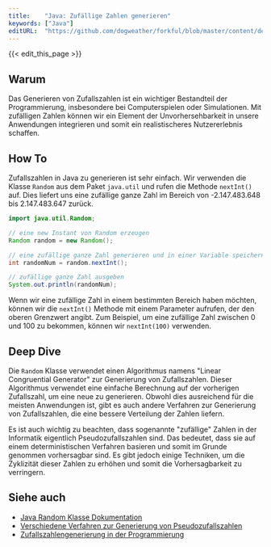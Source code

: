 ```yaml
---
title:    "Java: Zufällige Zahlen generieren"
keywords: ["Java"]
editURL:  "https://github.com/dogweather/forkful/blob/master/content/de/java/generating-random-numbers.md"
---
```


{{< edit_this_page >}}

## Warum

Das Generieren von Zufallszahlen ist ein wichtiger Bestandteil der Programmierung, insbesondere bei Computerspielen oder Simulationen. Mit zufälligen Zahlen können wir ein Element der Unvorhersehbarkeit in unsere Anwendungen integrieren und somit ein realistischeres Nutzererlebnis schaffen.

## How To

Zufallszahlen in Java zu generieren ist sehr einfach. Wir verwenden die Klasse `Random` aus dem Paket `java.util` und rufen die Methode `nextInt()` auf. Dies liefert uns eine zufällige ganze Zahl im Bereich von -2.147.483.648 bis 2.147.483.647 zurück.

``` Java 
import java.util.Random;

// eine new Instant von Random erzeugen
Random random = new Random();

// eine zufällige ganze Zahl generieren und in einer Variable speichern
int randomNum = random.nextInt();

// zufällige ganze Zahl ausgeben
System.out.println(randomNum);
```

Wenn wir eine zufällige Zahl in einem bestimmten Bereich haben möchten, können wir die `nextInt()` Methode mit einem Parameter aufrufen, der den oberen Grenzwert angibt. Zum Beispiel, um eine zufällige Zahl zwischen 0 und 100 zu bekommen, können wir `nextInt(100)` verwenden.

## Deep Dive

Die `Random` Klasse verwendet einen Algorithmus namens "Linear Congruential Generator" zur Generierung von Zufallszahlen. Dieser Algorithmus verwendet eine einfache Berechnung auf der vorherigen Zufallszahl, um eine neue zu generieren. Obwohl dies ausreichend für die meisten Anwendungen ist, gibt es auch andere Verfahren zur Generierung von Zufallszahlen, die eine bessere Verteilung der Zahlen liefern.

Es ist auch wichtig zu beachten, dass sogenannte "zufällige" Zahlen in der Informatik eigentlich Pseudozufallszahlen sind. Das bedeutet, dass sie auf einem deterministischen Verfahren basieren und somit im Grunde genommen vorhersagbar sind. Es gibt jedoch einige Techniken, um die Zyklizität dieser Zahlen zu erhöhen und somit die Vorhersagbarkeit zu verringern.

## Siehe auch

- [Java Random Klasse Dokumentation](https://docs.oracle.com/javase/8/docs/api/java/util/Random.html)
- [Verschiedene Verfahren zur Generierung von Pseudozufallszahlen](https://de.wikipedia.org/wiki/Zufallszahlengenerator)
- [Zufallszahlengenerierung in der Programmierung](https://www.coursera.org/lecture/java-programming/zufallszahlen-in-der-programmierpraxis-yMsrG)